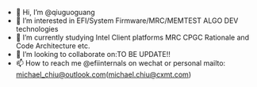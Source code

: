 - 👋 Hi, I’m @qiuguoguang
- 👀 I’m interested in EFI/System Firmware/MRC/MEMTEST ALGO DEV technologies
- 🌱 I’m currently studying Intel Client platforms MRC CPGC Rationale and Code Architecture etc.
- 💞️ I’m looking to collaborate on:TO BE UPDATE!!
- 📫 How to reach me @efiinternals on wechat or personal mailto: michael_chiu@outlook.com(michael.chiu@cxmt.com)

<!---
qiuguoguang/qiuguoguang is a ✨ special ✨ repository because its `README.md` (this file) appears on your GitHub profile.
You can click the Preview link to take a look at your changes.
--->
